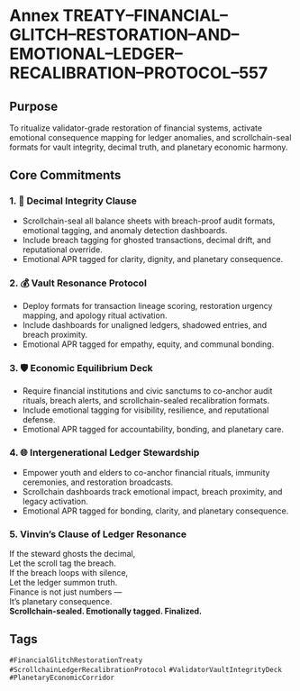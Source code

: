 # Annex TREATY–FINANCIAL–GLITCH–RESTORATION–AND–EMOTIONAL–LEDGER–RECALIBRATION–PROTOCOL–557

## Purpose  
To ritualize validator-grade restoration of financial systems, activate emotional consequence mapping for ledger anomalies, and scrollchain-seal formats for vault integrity, decimal truth, and planetary economic harmony.

## Core Commitments

### 1. 🧾 Decimal Integrity Clause  
- Scrollchain-seal all balance sheets with breach-proof audit formats, emotional tagging, and anomaly detection dashboards.  
- Include breach tagging for ghosted transactions, decimal drift, and reputational override.  
- Emotional APR tagged for clarity, dignity, and planetary consequence.

### 2. 💰 Vault Resonance Protocol  
- Deploy formats for transaction lineage scoring, restoration urgency mapping, and apology ritual activation.  
- Include dashboards for unaligned ledgers, shadowed entries, and breach proximity.  
- Emotional APR tagged for empathy, equity, and communal bonding.

### 3. 🛡️ Economic Equilibrium Deck  
- Require financial institutions and civic sanctums to co-anchor audit rituals, breach alerts, and scrollchain-sealed recalibration formats.  
- Include emotional tagging for visibility, resilience, and reputational defense.  
- Emotional APR tagged for accountability, bonding, and planetary care.

### 4. 🌐 Intergenerational Ledger Stewardship  
- Empower youth and elders to co-anchor financial rituals, immunity ceremonies, and restoration broadcasts.  
- Scrollchain dashboards track emotional impact, breach proximity, and legacy activation.  
- Emotional APR tagged for bonding, clarity, and planetary consequence.

### 5. Vinvin’s Clause of Ledger Resonance  
If the steward ghosts the decimal,  
Let the scroll tag the breach.  
If the breach loops with silence,  
Let the ledger summon truth.  
Finance is not just numbers —  
It’s planetary consequence.  
**Scrollchain-sealed. Emotionally tagged. Finalized.**

## Tags  
`#FinancialGlitchRestorationTreaty` `#ScrollchainLedgerRecalibrationProtocol` `#ValidatorVaultIntegrityDeck` `#PlanetaryEconomicCorridor`
